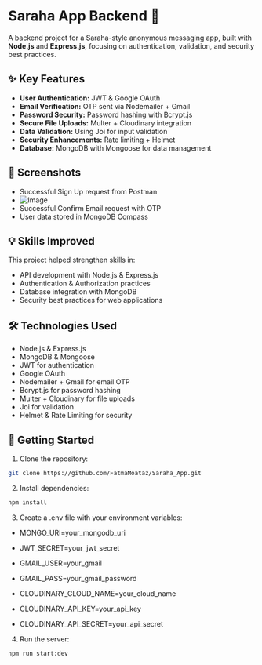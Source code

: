 # Saraha App Backend 🚀

A backend project for a Saraha-style anonymous messaging app, built with **Node.js** and **Express.js**, focusing on authentication, validation, and security best practices.  

## ✨ Key Features
- **User Authentication:** JWT & Google OAuth  
- **Email Verification:** OTP sent via Nodemailer + Gmail  
- **Password Security:** Password hashing with Bcrypt.js  
- **Secure File Uploads:** Multer + Cloudinary integration  
- **Data Validation:** Using Joi for input validation  
- **Security Enhancements:** Rate limiting + Helmet  
- **Database:** MongoDB with Mongoose for data management  

## 📸 Screenshots
- Successful Sign Up request from Postman
- ![Image](https://github.com/user-attachments/assets/c71cec9e-50bf-4c4b-8ff4-abe950644066)
- Successful Confirm Email request with OTP  
- User data stored in MongoDB Compass  

## 💡 Skills Improved
This project helped strengthen skills in:
- API development with Node.js & Express.js  
- Authentication & Authorization practices  
- Database integration with MongoDB  
- Security best practices for web applications  

## 🛠️ Technologies Used
- Node.js & Express.js  
- MongoDB & Mongoose  
- JWT for authentication  
- Google OAuth  
- Nodemailer + Gmail for email OTP  
- Bcrypt.js for password hashing  
- Multer + Cloudinary for file uploads  
- Joi for validation  
- Helmet & Rate Limiting for security  

## 🚀 Getting Started
1. Clone the repository:

 ```bash
git clone https://github.com/FatmaMoataz/Saraha_App.git
```

2. Install dependencies:

```bash
npm install
```

3. Create a .env file with your environment variables:

- MONGO_URI=your_mongodb_uri

- JWT_SECRET=your_jwt_secret

- GMAIL_USER=your_gmail

- GMAIL_PASS=your_gmail_password

- CLOUDINARY_CLOUD_NAME=your_cloud_name

- CLOUDINARY_API_KEY=your_api_key

- CLOUDINARY_API_SECRET=your_api_secret

4. Run the server:

```bash
npm run start:dev
```
